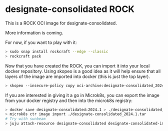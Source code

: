 # designate-consolidated ROCK

This is a ROCK OCI image for designate-consolidated.

More information is coming.

For now, if you want to play with it:

```bash
> sudo snap install rockcraft --edge --classic
> rockcraft pack
```

Now that you have created the ROCK, you can import it into
your local docker repository. Using skopeo is a good idea as
it will help ensure that all layers of the image are imported
into docker (this is just the top layer).

```bash
> skopeo --insecure-policy copy oci-archive:designate-consolidated_2024.1_amd64.rock docker-daemon:designate-consolidated:2024.1
```

If you are interested in giving it a go in Microk8s, you can
export the image from your docker registry and then into the
microk8s registry:

```bash
> docker save designate-consolidated:2024.1 > ./designate-consolidated_2024.1.tar
> microk8s ctr image import ./designate-consolidated_2024.1.tar
# Try with sunbeam
> juju attach-resource designate-consolidated designate-consolidated-image=designate-consolidated:2024.1
```
